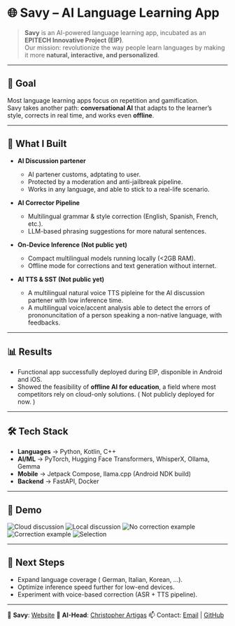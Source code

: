 # 🌐 Savy – AI Language Learning App

> **Savy** is an AI-powered language learning app, incubated as an **EPITECH Innovative Project (EIP)**.  
> Our mission: revolutionize the way people learn languages by making it more **natural, interactive, and personalized**.

---

## 🎯 Goal
Most language learning apps focus on repetition and gamification.  
Savy takes another path: **conversational AI** that adapts to the learner’s style, corrects in real time, and works even **offline**.

---

## 🚀 What I Built

- **AI Discussion partener**
  - AI partener customs, adptating to user.
  - Protected by a moderation and anti-jailbreak pipeline.
  - Works in any language, and able to stick to a real-life scenario.

- **AI Corrector Pipeline**  
  - Multilingual grammar & style correction (English, Spanish, French, etc.).  
  - LLM-based phrasing suggestions for more natural sentences.  

- **On-Device Inference (Not public yet)**
  - Compact multilingual models running locally (<2GB RAM).  
  - Offline mode for corrections and text generation without internet.  

- **AI TTS & SST (Not public yet)**
  - A multilingual natural voice TTS pipleine for the AI discussion partener with low inference time.
  - A multilingual voice/accent analysis able to detect the errors of prononuncitation of a person speaking a non-native language, with feedbacks.

---

## 📊 Results
- Functional app successfully deployed during EIP, disponible in Android and iOS.
- Showed the feasibility of **offline AI for education**, a field where most competitors rely on cloud-only solutions. ( Not publicly deployed for now. )

---

## 🛠️ Tech Stack
- **Languages** → Python, Kotlin, C++
- **AI/ML** → PyTorch, Hugging Face Transformers, WhisperX, Ollama, Gemma
- **Mobile** → Jetpack Compose, llama.cpp (Android NDK build)  
- **Backend** → FastAPI, Docker  

---

## 🎥 Demo
![Cloud discussion](./assets/CloudEcho.jpg)
![Local discussion](./assets/LocalEcho.jpg)
![No correction example](./assets/NoCorrection.jpg)
![Correction example](./assets/Correction.jpg)
![Selection](./assets/Selection.jpg)

---

## 📌 Next Steps
- Expand language coverage ( German, Italian, Korean, ...).  
- Optimize inference speed further for low-end devices.  
- Experiment with voice-based correction (ASR + TTS pipeline).

---

📲 **Savy**: [Website](https://savy-ai.com/)
👤 **AI-Head**: [Christopher Artigas](https://www.linkedin.com/in/christopher-artigas-fuentes/)
📫 Contact: [Email](mailto:chrisartigas.ai@gmail.com) | [GitHub](https://github.com/ArtigasChristopher)
